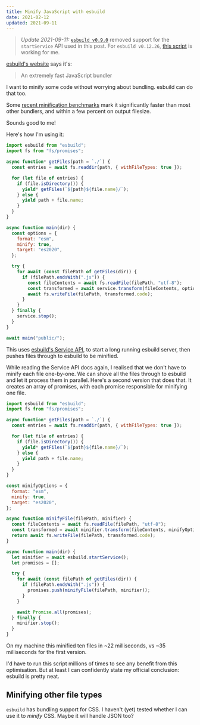 ```yaml
---
title: Minify JavaScript with esbuild
date: 2021-02-12
updated: 2021-09-11
---
```


> _Update 2021-09-11:_ [`esbuild v0.9.0`](https://github.com/evanw/esbuild/releases/tag/v0.9.0) removed support for the `startService` API used in this post. For `esbuild v0.12.26`, [this script](https://github.com/m-allanson/mikeallanson.com/blob/8a36ff8b3c3c21d4f478025a342dbd0e06ba4b9d/scripts/minify-js.js) is working for me.

[esbuild's website](https://esbuild.github.io/) says it's:

> An extremely fast JavaScript bundler

I want to minify some code without worrying about bundling. esbuild can do that too.

Some [recent minification benchmarks](https://github.com/privatenumber/minification-benchmarks) mark it significantly faster than most other bundlers, and within a few percent on output filesize.

Sounds good to me!

Here's how I'm using it:

```js
import esbuild from "esbuild";
import fs from "fs/promises";

async function* getFiles(path = `./`) {
  const entries = await fs.readdir(path, { withFileTypes: true });

  for (let file of entries) {
    if (file.isDirectory()) {
      yield* getFiles(`${path}${file.name}/`);
    } else {
      yield path + file.name;
    }
  }
}

async function main(dir) {
  const options = {
    format: "esm",
    minify: true,
    target: "es2020",
  };

  try {
    for await (const filePath of getFiles(dir)) {
      if (filePath.endsWith(".js")) {
        const fileContents = await fs.readFile(filePath, "utf-8");
        const transformed = await service.transform(fileContents, options);
        await fs.writeFile(filePath, transformed.code);
      }
    }
  } finally {
    service.stop();
  }
}

await main("public/");
```

This uses [esbuild's Service API](https://esbuild.github.io/api/#js-specific-details), to start a long running esbuild server, then pushes files through to esbuild to be minified.

While reading the Service API docs again, I realised that we don't have to minify each file one-by-one. We can shove all the files through to esbuild and let it process them in parallel. Here's a second version that does that. It creates an array of promises, with each promise responsible for minifying one file.

```js
import esbuild from "esbuild";
import fs from "fs/promises";

async function* getFiles(path = `./`) {
  const entries = await fs.readdir(path, { withFileTypes: true });

  for (let file of entries) {
    if (file.isDirectory()) {
      yield* getFiles(`${path}${file.name}/`);
    } else {
      yield path + file.name;
    }
  }
}

const minifyOptions = {
  format: "esm",
  minify: true,
  target: "es2020",
};

async function minifyFile(filePath, minifier) {
  const fileContents = await fs.readFile(filePath, "utf-8");
  const transformed = await minifier.transform(fileContents, minifyOptions);
  return await fs.writeFile(filePath, transformed.code);
}

async function main(dir) {
  let minifier = await esbuild.startService();
  let promises = [];

  try {
    for await (const filePath of getFiles(dir)) {
      if (filePath.endsWith(".js")) {
        promises.push(minifyFile(filePath, minifier));
      }
    }

    await Promise.all(promises);
  } finally {
    minifier.stop();
  }
}
```

On my machine this minified ten files in ~22 milliseconds, vs ~35 milliseconds for the first version.

I'd have to run this script millions of times to see any benefit from this optimisation. But at least I can confidently state my official conclusion: esbuild is pretty neat.

## Minifying other file types

`esbuild` has bundling support for CSS. I haven't (yet) tested whether I can use it to _minify_ CSS. Maybe it will handle JSON too?
